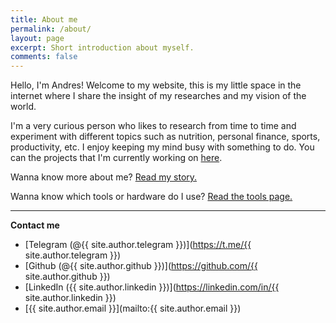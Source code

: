 ```yaml
---
title: About me
permalink: /about/
layout: page
excerpt: Short introduction about myself.
comments: false
---
```


Hello, I'm Andres! Welcome to my website, this is my little space in the internet where I share the insight of my researches and my vision of the world.

I'm a very curious person who likes to research from time to time and experiment with different topics such as nutrition, personal finance, sports, productivity, etc. I enjoy keeping my mind busy with something to do. You can the projects that I'm currently working on [here](../now).

Wanna know more about me? [Read my story.](https://monkeyandres.com/post/la-historia-de-un-muchacho/)

Wanna know which tools or hardware do I use? [Read the tools page.](../tools)

---

**Contact me**

- [Telegram (@{{ site.author.telegram }})](https://t.me/{{ site.author.telegram }})
- [Github (@{{ site.author.github }})](https://github.com/{{ site.author.github }})
- [LinkedIn ({{ site.author.linkedin }})](https://linkedin.com/in/{{ site.author.linkedin }})
- [{{ site.author.email }}](mailto:{{ site.author.email }})